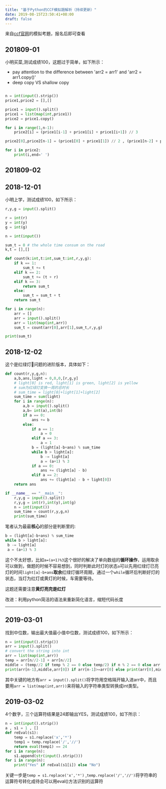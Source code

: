 ```yaml
---
title: "基于Python的CCF模拟題解析（持续更新）"
date: 2019-08-15T23:50:41+08:00
draft: false
---
```


来自[ccf官网](http://118.190.20.162/home.page)的模拟考題，报名后即可查看

<!--more-->

## 201809-01

小明买菜,测试成绩100，这题过于简单，如下所示：

*  pay attention to the difference between 'arr2 = arr1' and 'arr2 = arr1.copy()'
* deep copy VS shallow copy

```python

n = int(input().strip())
price1,price2 = [],[]

price1 = input().split()
price1 = list(map(int,price1))
price2 = price1.copy()

for i in range(1,n-1):
    price2[i] = (price1[i-1] + price1[i] + price1[i+1]) // 3

price2[0],price2[n-1] = (price1[0] + price1[1]) // 2 , (price1[n-2] + price1[n-1]) // 2

for i in price2:
    print(i,end=' ')
```

## 201809-02

## 2018-12-01

小明上学，测试成绩100，如下所示：

```python
r,y,g = input().split()

r = int(r)
y = int(y)
g = int(g)

n = int(input())

sum_t = 0 # the whole time consum on the road
k,t = [],[]

def count(k:int,t:int,sum_t:int,r,y,g):
    if k == 1:
        sum_t += t
    elif k == 2:
        sum_t += (t + r)
    elif k == 3:
        return sum_t
    else:
        sum_t = sum_t + t
    return sum_t

for i in range(n):
    arr = []
    arr = input().split()
    arr = list(map(int,arr))
    sum_t = count(arr[0],arr[1],sum_t,r,y,g)

print(sum_t)
```

## 2018-12-02

这个是红绿灯🚥问题的进阶版本，具体如下：

```python
def count(r,y,g,n):
    a,b,ans,light = 0,0,0,[r,g,y] 
    # light[0] is red, light[1] is green, light[2] is yellow
    # sum为红绿灯变换一周的总时长
    # sum_time = light[0]+light[1]+light[2]
    sum_time = sum(light)
    for i in range(n):
        a,b = input().split()
        a,b= int(a),int(b)
        if a == 0:
            ans += b
        else:
            if a == 1:
                a = 0
            elif a == 3:
                a = 1
            b = (light[a]-b+ans) % sum_time
            while b > light[a]:
                b -= light[a]
                a = (a+1) % 3
            if a == 0:
                ans += (light[a] - b)
            elif a == 2:
                ans += (light[a] - b + light[0])
    return ans

if __name__ == "__main__":
    r,y,g = input().split()
    r,y,g = int(r),int(y),int(g)
    n = int(input())
    sum_time = count(r,y,g,n)
    print(sum_time)
```

笔者认为最最**核心**的部分是判断里的:

```python
b = (light[a]-b+ans) % sum_time
while b > light[a]:
 b -= light[a]
 a = (a+1) % 3
```

这个不太好想，比如`a=(a+1)%3`这个很好的解决了单向数组的**循环操作**，运用取余可以做到，做题的时候不容易想到，同时判断此时灯的状态`a`可以先用红绿灯已亮灯的时间`light[a]-b+ans`**取余**红绿灯循环周期，通过一个`while`循环后判断好灯的状态，当灯为红灯或黄灯的时候，车需要等待。

这题还需要注意**黄灯亮完是红灯**

改进：利用python简洁的语法来重新简化语言，缩短代码长度

---

## 2019-03-01

找到中位数，输出最大值最小值中位数，测试成绩100，如下所示：

```python
n = int(input().strip())
arr = input().split()
# convert the string into int
arr = list(map(int,arr))
temp = arr[n//2-1] + arr[n//2]
middle = (temp//2 if temp % 2 == 0 else temp/2) if n % 2 == 0 else arr[(n-1)//2]
print(arr[n-1],middle,arr[0]) if arr[n-1]>=arr[0] else print(arr[0],middle,arr[n-1])
```

其中关键的地方有`arr = input().split()`将字符用空格隔开输入进arr中，而且要用`arr = list(map(int,arr))`来将输入的字符串类型转换成int类型。

## 2019-03-02

4个数字，三个运算符结果是24即输出YES，测试成绩100，如下所示：

```python
n = int(input().strip())
a , s1 = 1 , []
def reEval(s1):
    temp = s1.replace('x','*')
    temp1 = temp.replace('/','//')
    return eval(temp1) == 24
for i in range(n):
    s1.append(str(input().strip()))
for i in range(n):
    print("Yes" if reEval(s1[i]) else "No")
```

关键一步是`temp = s1.replace('x','*')` ,`temp.replace('/','//')`将字符串的运算符号转化成待会可以用eval()方法识别的运算符
